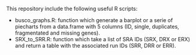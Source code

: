 This repository include the following useful R scripts: 
- busco_graphs.R: function which generate a barplot or a serie of piecharts from a data.frame with 5 columns (ID, single, duplicates, fragmentated and missing genes). 
- SRX_to_SRR.R: function which take a list of SRA IDs (SRX, DRX or ERX) and return a table with the associated run IDs (SRR, DRR or ERR). 